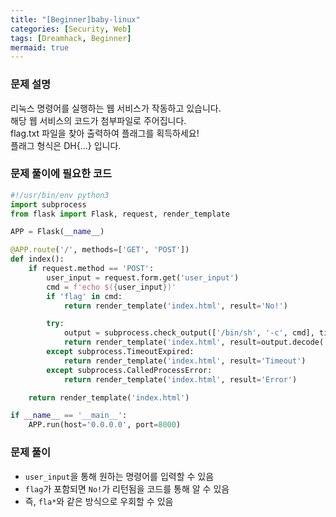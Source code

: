 ```yaml
---
title: "[Beginner]baby-linux"
categories: [Security, Web]
tags: [Dreamhack, Beginner]
mermaid: true
---
```

### 문제 설명  
리눅스 명령어를 실행하는 웹 서비스가 작동하고 있습니다.  
해당 웹 서비스의 코드가 첨부파일로 주어집니다.  
flag.txt 파일을 찾아 출력하여 플래그를 획득하세요!  
플래그 형식은 DH{...} 입니다.  

### 문제 풀이에 필요한 코드  
```python
#!/usr/bin/env python3
import subprocess
from flask import Flask, request, render_template

APP = Flask(__name__)

@APP.route('/', methods=['GET', 'POST'])
def index():
    if request.method == 'POST':
        user_input = request.form.get('user_input')
        cmd = f'echo $({user_input})'
        if 'flag' in cmd:
            return render_template('index.html', result='No!')

        try:
            output = subprocess.check_output(['/bin/sh', '-c', cmd], timeout=5)
            return render_template('index.html', result=output.decode('utf-8'))
        except subprocess.TimeoutExpired:
            return render_template('index.html', result='Timeout')
        except subprocess.CalledProcessError:
            return render_template('index.html', result='Error')

    return render_template('index.html')

if __name__ == '__main__':
    APP.run(host='0.0.0.0', port=8000)
```

### 문제 풀이  
- `user_input`을 통해 원하는 명령어를 입력할 수 있음  
- `flag`가 포함되면 `No!`가 리턴됨을 코드를 통해 알 수 있음  
- 즉, `fla*`와 같은 방식으로 우회할 수 있음  